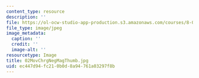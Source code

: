 ```yaml
---
content_type: resource
description: ''
file: https://ol-ocw-studio-app-production.s3.amazonaws.com/courses/8-02t-electricity-and-magnetism-spring-2005/ec447d94fc210b0d8a94761a03297f8b_02MovChrgNegMagThumb.jpg
file_type: image/jpeg
image_metadata:
  caption: ''
  credit: ''
  image-alt: ''
resourcetype: Image
title: 02MovChrgNegMagThumb.jpg
uid: ec447d94-fc21-0b0d-8a94-761a03297f8b
---
```

